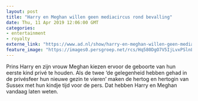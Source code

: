```yaml
---
layout: post
title: "Harry en Meghan willen geen mediacircus rond bevalling"
date: Thu, 11 Apr 2019 12:06:00 GMT
categories: 
- entertainment 
- royalty 
externe_link: "https://www.ad.nl/show/harry-en-meghan-willen-geen-mediacircus-rond-bevalling~ac530c80/"
feature_image: "https://images0.persgroep.net/rcs/Hq580DgO7V5IjLvxPSlnLb5g-9I/diocontent/144769319/_fitwidth/400/?appId=21791a8992982cd8da851550a453bd7f&quality=0.7"
---
```


Prins Harry en zijn vrouw Meghan kiezen ervoor de geboorte van hun eerste kind privé te houden. Als de twee ‘de gelegenheid hebben gehad in de privésfeer hun nieuwe gezin te vieren’ maken de hertog en hertogin van Sussex met hun kindje tijd voor de pers. Dat hebben Harry en Meghan vandaag laten weten.
